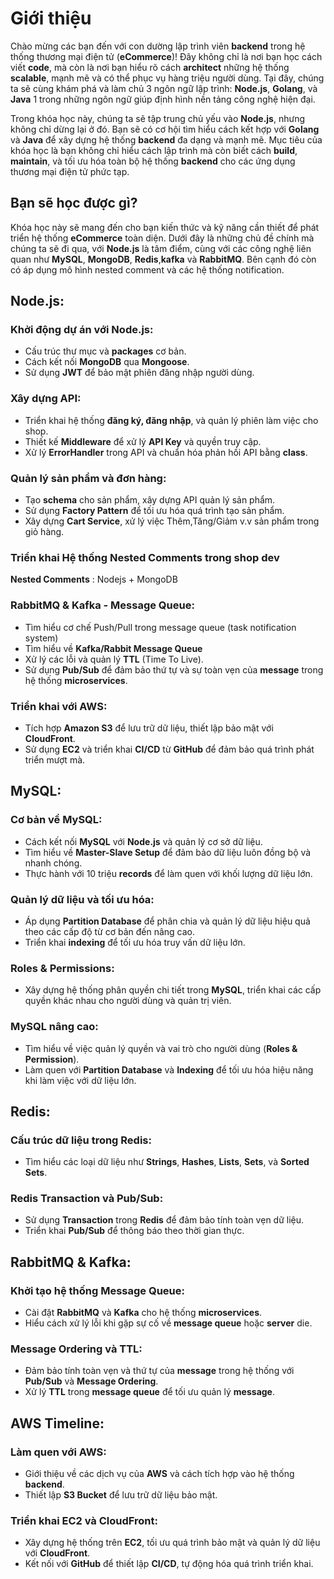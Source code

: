 # Giới thiệu

Chào mừng các bạn đến với con dường lập trình viên **backend** trong hệ thống thương mại điện tử (**eCommerce**)! Đây không chỉ là nơi bạn học cách viết **code**, mà còn là nơi bạn hiểu rõ cách **architect** những hệ thống **scalable**, mạnh mẽ và có thể phục vụ hàng triệu người dùng. Tại đây, chúng ta sẽ cùng khám phá và làm chủ 3 ngôn ngữ lập trình: **Node.js**, **Golang**, và **Java** 1 trong những ngôn ngữ giúp định hình nền tảng công nghệ hiện đại.

Trong khóa học này, chúng ta sẽ tập trung chủ yếu vào **Node.js**, nhưng không chỉ dừng lại ở đó. Bạn sẽ có cơ hội tìm hiểu cách kết hợp với **Golang** và **Java** để xây dựng hệ thống **backend** đa dạng và mạnh mẽ. Mục tiêu của khóa học là bạn không chỉ hiểu cách lập trình mà còn biết cách **build**, **maintain**, và tối ưu hóa toàn bộ hệ thống **backend** cho các ứng dụng thương mại điện tử phức tạp.

## Bạn sẽ học được gì?

Khóa học này sẽ mang đến cho bạn kiến thức và kỹ năng cần thiết để phát triển hệ thống **eCommerce** toàn diện. Dưới đây là những chủ đề chính mà chúng ta sẽ đi qua, với **Node.js** là tâm điểm, cùng với các công nghệ liên quan như **MySQL**, **MongoDB**, **Redis**,**kafka** và **RabbitMQ**. Bên cạnh đó còn có áp dụng mô hình nested comment và các hệ thống notification.

## Node.js:

### Khởi động dự án với Node.js:
- Cấu trúc thư mục và **packages** cơ bản.
- Cách kết nối **MongoDB** qua **Mongoose**.
- Sử dụng **JWT** để bảo mật phiên đăng nhập người dùng.

### Xây dựng API:
- Triển khai hệ thống **đăng ký, đăng nhập**, và quản lý phiên làm việc cho shop.
- Thiết kế **Middleware** để xử lý **API Key** và quyền truy cập.
- Xử lý **ErrorHandler** trong API và chuẩn hóa phản hồi API bằng **class**.

### Quản lý sản phẩm và đơn hàng:
- Tạo **schema** cho sản phẩm, xây dựng API quản lý sản phẩm.
- Sử dụng **Factory Pattern** để tối ưu hóa quá trình tạo sản phẩm.
- Xây dựng **Cart Service**, xử lý việc Thêm,Tăng/Giảm v.v sản phẩm trong giỏ hàng.

### Triển khai Hệ thống Nested Comments trong shop dev
**Nested Comments** : Nodejs + MongoDB 
### RabbitMQ & Kafka - Message Queue:
- Tìm hiểu cơ chế Push/Pull trong message queue (task notification system)
- Tìm hiểu về **Kafka/Rabbit Message Queue**
- Xử lý các lỗi và quản lý **TTL** (Time To Live).
- Sử dụng **Pub/Sub** để đảm bảo thứ tự và sự toàn vẹn của **message** trong hệ thống **microservices**.

### Triển khai với AWS:
- Tích hợp **Amazon S3** để lưu trữ dữ liệu, thiết lập bảo mật với **CloudFront**.
- Sử dụng **EC2** và triển khai **CI/CD** từ **GitHub** để đảm bảo quá trình phát triển mượt mà.

## MySQL:

### Cơ bản về MySQL:
- Cách kết nối **MySQL** với **Node.js** và quản lý cơ sở dữ liệu.
- Tìm hiểu về **Master-Slave Setup** để đảm bảo dữ liệu luôn đồng bộ và nhanh chóng.
- Thực hành với 10 triệu **records** để làm quen với khối lượng dữ liệu lớn.

### Quản lý dữ liệu và tối ưu hóa:
- Áp dụng **Partition Database** để phân chia và quản lý dữ liệu hiệu quả theo các cấp độ từ cơ bản đến nâng cao.
- Triển khai **indexing** để tối ưu hóa truy vấn dữ liệu lớn.

### Roles & Permissions:
- Xây dựng hệ thống phân quyền chi tiết trong **MySQL**, triển khai các cấp quyền khác nhau cho người dùng và quản trị viên.

### MySQL nâng cao:
- Tìm hiểu về việc quản lý quyền và vai trò cho người dùng (**Roles & Permission**).
- Làm quen với **Partition Database** và **Indexing** để tối ưu hóa hiệu năng khi làm việc với dữ liệu lớn.

## Redis:

### Cấu trúc dữ liệu trong Redis:
- Tìm hiểu các loại dữ liệu như **Strings**, **Hashes**, **Lists**, **Sets**, và **Sorted Sets**.

### Redis Transaction và Pub/Sub:
- Sử dụng **Transaction** trong **Redis** để đảm bảo tính toàn vẹn dữ liệu.
- Triển khai **Pub/Sub** để thông báo theo thời gian thực.


## RabbitMQ & Kafka:

### Khởi tạo hệ thống Message Queue:
- Cài đặt **RabbitMQ** và **Kafka** cho hệ thống **microservices**.
- Hiểu cách xử lý lỗi khi gặp sự cố về **message queue** hoặc **server** die.

### Message Ordering và TTL:
- Đảm bảo tính toàn vẹn và thứ tự của **message** trong hệ thống với **Pub/Sub** và **Message Ordering**.
- Xử lý **TTL** trong **message queue** để tối ưu quản lý **message**.

## AWS Timeline:

### Làm quen với AWS:
- Giới thiệu về các dịch vụ của **AWS** và cách tích hợp vào hệ thống **backend**.
- Thiết lập **S3 Bucket** để lưu trữ dữ liệu bảo mật.

### Triển khai EC2 và CloudFront:
- Xây dựng hệ thống trên **EC2**, tối ưu quá trình bảo mật và quản lý dữ liệu với **CloudFront**.
- Kết nối với **GitHub** để thiết lập **CI/CD**, tự động hóa quá trình triển khai.
